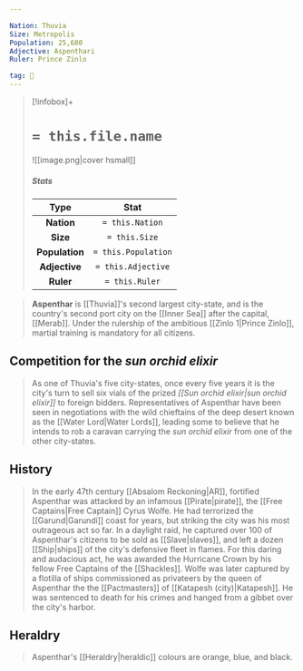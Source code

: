```yaml
---

Nation: Thuvia
Size: Metropolis
Population: 25,680
Adjective: Aspenthari
Ruler: Prince Zinlo

tag: 🌃
---
```


> [!infobox]+
> #  `= this.file.name`
> ![[image.png|cover hsmall]]
> ##### Stats
> Type | Stat |
> :---:|:---:|
> **Nation** | `= this.Nation` |
> **Size** | `= this.Size` |
> **Population** | `= this.Population` |
> **Adjective** | `= this.Adjective` |
> **Ruler** | `= this.Ruler` |



> **Aspenthar** is [[Thuvia]]'s second largest city-state, and is the country's second port city on the [[Inner Sea]] after the capital, [[Merab]]. Under the rulership of the ambitious [[Zinlo 1|Prince Zinlo]], martial training is mandatory for all citizens.



## Competition for the *sun orchid elixir*

> As one of Thuvia's five city-states, once every five years it is the city's turn to sell six vials of the prized *[[Sun orchid elixir|sun orchid elixir]]* to foreign bidders. Representatives of Aspenthar have been seen in negotiations with the wild chieftains of the deep desert known as the [[Water Lord|Water Lords]], leading some to believe that he intends to rob a caravan carrying the *sun orchid elixir* from one of the other city-states.


## History

> In the early 47th century [[Absalom Reckoning|AR]], fortified Aspenthar was attacked by an infamous [[Pirate|pirate]], the [[Free Captains|Free Captain]] Cyrus Wolfe. He had terrorized the [[Garund|Garundi]] coast for years, but striking the city was his most outrageous act so far. In a daylight raid, he captured over 100 of Aspenthar's citizens to be sold as [[Slave|slaves]], and left a dozen [[Ship|ships]] of the city's defensive fleet in flames. For this daring and audacious act, he was awarded the Hurricane Crown by his fellow Free Captains of the [[Shackles]]. Wolfe was later captured by a flotilla of ships commissioned as privateers by the queen of Aspenthar the the [[Pactmasters]] of [[Katapesh (city)|Katapesh]]. He was sentenced to death for his crimes and hanged from a gibbet over the city's harbor.


## Heraldry

> Aspenthar's [[Heraldry|heraldic]] colours are orange, blue, and black.








